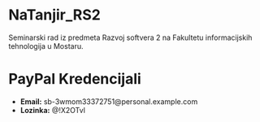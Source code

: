 # NaTanjir_RS2
Seminarski rad iz predmeta Razvoj softvera 2 na Fakultetu informacijskih tehnologija u Mostaru.


<body>
    <h1>PayPal Kredencijali</h1>
    <ul>
        <li><strong>Email:</strong> sb-3wmom33372751@personal.example.com</li>
        <li><strong>Lozinka:</strong> @!X2OTvl</li>
    </ul>
</body>
